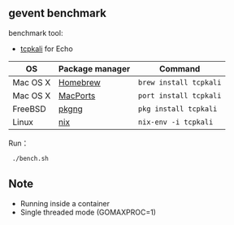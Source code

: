 ## gevent benchmark

benchmark tool:

-  [tcpkali](https://github.com/machinezone/tcpkali) for Echo

| OS       | Package manager                         | Command                |
| -------- | --------------------------------------- | ---------------------- |
| Mac OS X | [Homebrew](http://brew.sh/)             | `brew install tcpkali` |
| Mac OS X | [MacPorts](https://www.macports.org/)   | `port install tcpkali` |
| FreeBSD  | [pkgng](https://wiki.freebsd.org/pkgng) | `pkg install tcpkali`  |
| Linux    | [nix](https://nixos.org/nix/)           | `nix-env -i tcpkali`   |

Run：

```bash
 ./bench.sh      
```

## Note

-  Running inside a container
-  Single threaded mode (GOMAXPROC=1)
